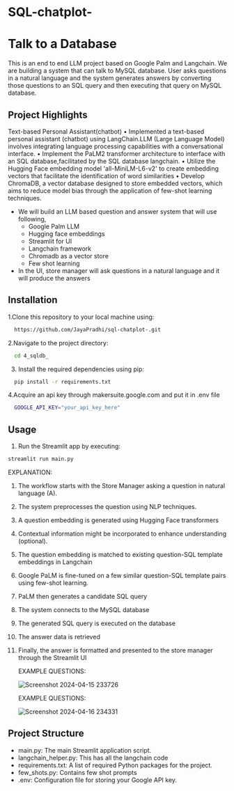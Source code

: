 # SQL-chatplot-

#  Talk to a Database  

This is an end to end LLM project based on Google Palm and Langchain. We are building a system that can talk to MySQL database. 
User asks questions in a natural language and the system generates answers by converting those questions to an SQL query and
then executing that query on MySQL database. 

## Project Highlights


Text-based Personal Assistant(chatbot) 
•	Implemented a text-based personal assistant (chatbot) using LangChain.LLM (Large Language Model) involves integrating language processing capabilities with a conversational interface.
•	Implement the PaLM2 transformer architecture to interface with an SQL database,facilitated by the SQL database langchain.
•	Utilize the Hugging Face embedding model 'all-MiniLM-L6-v2' to create embedding vectors that facilitate the identification of word similarities
•	Develop ChromaDB, a vector database designed to store embedded vectors, which aims to reduce model bias through the application of few-shot learning techniques.


- We will build an LLM based question and answer system that will use following,
  - Google Palm LLM
  - Hugging face embeddings
  - Streamlit for UI
  - Langchain framework
  - Chromadb as a vector store
  - Few shot learning
- In the UI, store manager will ask questions in a natural language and it will produce the answers


## Installation

1.Clone this repository to your local machine using:

```bash
  https://github.com/JayaPradhi/sql-chatplot-.git
```
2.Navigate to the project directory:

```bash
  cd 4_sqldb_
```
3. Install the required dependencies using pip:

```bash
  pip install -r requirements.txt
```
4.Acquire an api key through makersuite.google.com and put it in .env file

```bash
  GOOGLE_API_KEY="your_api_key_here"
```

## Usage

1. Run the Streamlit app by executing:
```bash
streamlit run main.py

```

EXPLANATION:
1.	The workflow starts with the Store Manager asking a question in natural language (A).
2.	The system preprocesses the question  using NLP techniques.
3.	A question embedding is generated using Hugging Face transformers 
4.	Contextual information might be incorporated to enhance understanding (optional).
5.	The question embedding is matched to existing question-SQL template embeddings in Langchain 
6.	Google PaLM is fine-tuned on a few similar question-SQL template pairs using few-shot learning.
7.	PaLM then generates a candidate SQL query 
8.	The system connects to the MySQL database 
9.	The generated SQL query is executed on the database 
10.	The answer data is retrieved 
11.	Finally, the answer is formatted and presented to the store manager through the Streamlit UI

    EXAMPLE QUESTIONS:

    ![Screenshot 2024-04-15 233726](https://github.com/JayaPradhi/sql-chatplot-/assets/127920413/55f93876-683d-40bc-b5c5-17b539752674)

   	EXAMPLE QUESTIONS:

    ![Screenshot 2024-04-16 234331](https://github.com/JayaPradhi/sql-chatplot-/assets/127920413/d7761dcc-3b4e-464f-800a-bd8a7a702c98)



  
## Project Structure

- main.py: The main Streamlit application script.
- langchain_helper.py: This has all the langchain code
- requirements.txt: A list of required Python packages for the project.
- few_shots.py: Contains few shot prompts
- .env: Configuration file for storing your Google API key.
